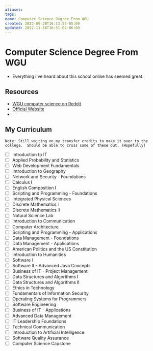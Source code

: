 ```yaml
---
aliases: 
tags: 
name: Computer Science Degree From WGU
created: 2022-09-28T16:13:52-05:00
updated: 2022-11-16T16:51:02-06:00
---
```

# Computer Science Degree From WGU
- Everything i've heard about this school online has seemed great.

## Resources
- [WGU computer science on Reddit](https://www.reddit.com/r/WGU_CompSci/comments/smhgq9/bscs_mega_post/)
- [Official Website](https://www.wgu.edu/online-degree-programs.html)
- 

## My Curriculum
    Note: Still waiting on my transfer credits to make it over to the college.  Should be able to cross some of these out. (Hopefully)
- [ ] Introduction to IT
- [ ] Applied Probability and Statistics
- [ ] Web Development Fundamentals
- [ ] Introduction to Geography
- [ ] Network and Security - Foundations
- [ ] Calculus I
- [ ] English Composition I
- [ ] Scripting and Programming - Foundations
- [ ] Integrated Physical Sciences
- [ ] Discrete Mathematics I
- [ ] Discrete Mathematics II
- [ ] Natural Science Lab
- [ ] Introduction to Communication
- [ ] Computer Architecture
- [ ] Scripting and Programming - Applications
- [ ] Data Management - Foundations
- [ ] Data Management - Applications
- [ ] American Politics and the US Constitution
- [ ] Introduction to Humanities
- [ ] Software I
- [ ] Software II - Advanced Java Concepts
- [ ] Business of IT - Project Management
- [ ] Data Structures and Algorithms I
- [ ] Data Structures and Algorithms II
- [ ] Ethics in Technology
- [ ] Fundamentals of Information Security
- [ ] Operating Systems for Programmers
- [ ] Software Engineering
- [ ] Business of IT - Applications
- [ ] Advanced Data Management
- [ ] IT Leadership Foundations
- [ ] Technical Communication
- [ ] Introduction to Artificial Intelligence
- [ ] Software Quality Assurance
- [ ] Computer Science Capstone
